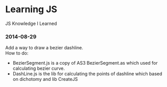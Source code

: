 Learning JS
===========

JS Knowledge I Learned

### 2014-08-29
Add a way to draw a bezier dashline.  
How to do:  
- BezierSegment.js is a copy of AS3 BezierSegment.as which used for calculating bezier curve.
- DashLine.js is the lib for calculating the points of dashline which based on dichotomy and lib CreateJS
